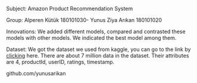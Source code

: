 Subject: Amazon Product Recommendation System

Group: Alperen Kütük 180101030- Yunus Ziya Arıkan 180101020

Innovations: We added different models, compared and contrasted these models with other models. We indicated the best model among them. 

Dataset: We got the dataset we used from kaggle, you can go to the link by [clicking](https://www.kaggle.com/datasets/saurav9786/amazon-product-reviews) here. There are about 7 million data in the dataset. Their attributes are 4, productId, userID, ratings, timestamp.

github.com/yunusarikan
